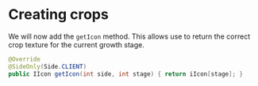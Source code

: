 # Creating crops

We will now add the `getIcon` method. This allows use to return the correct crop texture for the current growth stage.

```java
@Override
@SideOnly(Side.CLIENT)
public IIcon getIcon(int side, int stage) { return iIcon[stage]; }
```